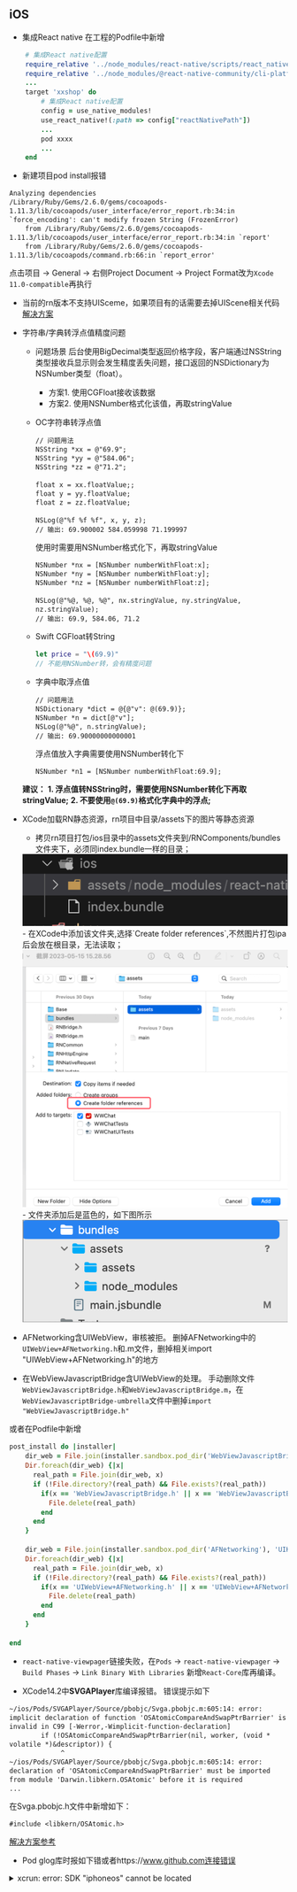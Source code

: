## iOS
- 集成React native
在工程的Podfile中新增
```ruby
    # 集成React native配置
    require_relative '../node_modules/react-native/scripts/react_native_pods'
    require_relative '../node_modules/@react-native-community/cli-platform-ios/native_modules'
    ...
    target 'xxshop' do
        # 集成React native配置
        config = use_native_modules!
        use_react_native!(:path => config["reactNativePath"])
        ...
        pod xxxx
        ...
    end
```
- 新建项目pod install报错
```
Analyzing dependencies
/Library/Ruby/Gems/2.6.0/gems/cocoapods-1.11.3/lib/cocoapods/user_interface/error_report.rb:34:in `force_encoding': can't modify frozen String (FrozenError)
	from /Library/Ruby/Gems/2.6.0/gems/cocoapods-1.11.3/lib/cocoapods/user_interface/error_report.rb:34:in `report'
	from /Library/Ruby/Gems/2.6.0/gems/cocoapods-1.11.3/lib/cocoapods/command.rb:66:in `report_error'
```
点击项目 -> General -> 右侧Project Document -> Project Format改为`Xcode 11.0-compatible`再执行

- 当前的rn版本不支持UISceme，如果项目有的话需要去掉UIScene相关代码
[解决方案](https://my.oschina.net/petsatan/blog/5261899)

- 字符串/字典转浮点值精度问题
    - 问题场景
        后台使用BigDecimal类型返回价格字段，客户端通过NSString类型接收兵显示则会发生精度丢失问题，接口返回的NSDictionary为NSNumber类型（float）。
        - 方案1. 使用CGFloat接收该数据
        - 方案2. 使用NSNumber格式化该值，再取stringValue
    - OC字符串转浮点值
        ```objc
        // 问题用法
        NSString *xx = @"69.9";
        NSString *yy = @"584.06";
        NSString *zz = @"71.2";

        float x = xx.floatValue;;
        float y = yy.floatValue;
        float z = zz.floatValue;

        NSLog(@"%f %f %f", x, y, z);
        // 输出: 69.900002 584.059998 71.199997
        ```
        使用时需要用NSNumber格式化下，再取stringValue
        ```objc
        NSNumber *nx = [NSNumber numberWithFloat:x];
        NSNumber *ny = [NSNumber numberWithFloat:y];
        NSNumber *nz = [NSNumber numberWithFloat:z];
        
        NSLog(@"%@, %@, %@", nx.stringValue, ny.stringValue, nz.stringValue);
        // 输出: 69.9, 584.06, 71.2
        ```
    - Swift CGFloat转String
        ```swift
        let price = "\(69.9)"
        // 不能用NSNumber转，会有精度问题
        ```
    
    - 字典中取浮点值
        ```objc
        // 问题用法
        NSDictionary *dict = @{@"v": @(69.9)};        
        NSNumber *n = dict[@"v"];    
        NSLog(@"%@", n.stringValue);
        // 输出: 69.90000000000001
        ```
        浮点值放入字典需要使用NSNumber转化下
        ```objc
        NSNumber *n1 = [NSNumber numberWithFloat:69.9];
        ```
    **建议：**
    **1. 浮点值转NSString时，需要使用NSNumber转化下再取stringValue;**
    **2. 不要使用`@(69.9)`格式化字典中的浮点;**

- XCode加载RN静态资源，rn项目中目录/assets下的图片等静态资源
    - 拷贝rn项目打包/ios目录中的assets文件夹到/RNComponents/bundles文件夹下，必须同index.bundle一样的目录；
    <img src="./images/ios/i3.png">
    - 在XCode中添加该文件夹,选择`Create folder references`,不然图片打包ipa后会放在根目录，无法读取；
    <img src="./images/ios/i1.png" width=500>
    - 文件夹添加后是蓝色的，如下图所示
    <img src="./images/ios/i2.png" width=500>

    
- AFNetworking含UIWebView，审核被拒。
删掉AFNetworking中的`UIWebView+AFNetworking.h`和.m文件，删掉相关import "UIWebView+AFNetworking.h"的地方
- 在WebViewJavascriptBridge含UIWebView的处理。
手动删除文件`WebViewJavascriptBridge.h`和`WebViewJavascriptBridge.m`，在`WebViewJavascriptBridge-umbrella`文件中删掉`import "WebViewJavascriptBridge.h"`

或者在Podfile中新增
```ruby
post_install do |installer|
    dir_web = File.join(installer.sandbox.pod_dir('WebViewJavascriptBridge'), 'WebViewJavascriptBridge')
    Dir.foreach(dir_web) {|x|
      real_path = File.join(dir_web, x)
      if (!File.directory?(real_path) && File.exists?(real_path))
        if(x == 'WebViewJavascriptBridge.h' || x == 'WebViewJavascriptBridge.m')
          File.delete(real_path)
        end
      end
    }
    
    dir_web = File.join(installer.sandbox.pod_dir('AFNetworking'), 'UIKit+AFNetworking')
    Dir.foreach(dir_web) {|x|
      real_path = File.join(dir_web, x)
      if (!File.directory?(real_path) && File.exists?(real_path))
        if(x == 'UIWebView+AFNetworking.h' || x == 'UIWebView+AFNetworking.m' || x == 'UIKit+AFNetworking.h')
          File.delete(real_path)
        end
      end
    }
    
end
```

- `react-native-viewpager`链接失败，在`Pods` -> `react-native-viewpager` -> `Build Phases` -> `Link Binary With Libraries` 新增`React-Core`库再编译。

- XCode14.2中**SVGAPlayer**库编译报错。
错误提示如下
```
~/ios/Pods/SVGAPlayer/Source/pbobjc/Svga.pbobjc.m:605:14: error: implicit declaration of function 'OSAtomicCompareAndSwapPtrBarrier' is invalid in C99 [-Werror,-Wimplicit-function-declaration]
        if (!OSAtomicCompareAndSwapPtrBarrier(nil, worker, (void * volatile *)&descriptor)) {
             ^
~/ios/Pods/SVGAPlayer/Source/pbobjc/Svga.pbobjc.m:605:14: error: declaration of 'OSAtomicCompareAndSwapPtrBarrier' must be imported from module 'Darwin.libkern.OSAtomic' before it is required
...
```

在Svga.pbobjc.h文件中新增如下：
```objc
#include <libkern/OSAtomic.h>
```
[解决方案参考](https://stackoverflow.com/questions/76230814/xcode-firebase-message-error-osatomiccompareandswapptrbarrier)


- Pod glog库时报如下错或者https://www.github.com连接错误

<details>
<summary> xcrun: error: SDK "iphoneos" cannot be located </summary>
<pre><code>
```
Installing glog (0.3.5)
[!] /bin/bash -c 
set -e
#!/bin/bash
# Copyright (c) Facebook, Inc. and its affiliates.
#
# This source code is licensed under the MIT license found in the
# LICENSE file in the root directory of this source tree.

set -e

PLATFORM_NAME="${PLATFORM_NAME:-iphoneos}"
CURRENT_ARCH="${CURRENT_ARCH}"

if [ -z "$CURRENT_ARCH" ] || [ "$CURRENT_ARCH" == "undefined_arch" ]; then
    # Xcode 10 beta sets CURRENT_ARCH to "undefined_arch", this leads to incorrect linker arg.
    # it's better to rely on platform name as fallback because architecture differs between simulator and device

    if [[ "$PLATFORM_NAME" == *"simulator"* ]]; then
        CURRENT_ARCH="x86_64"
    else
        CURRENT_ARCH="armv7"
    fi
fi

export CC="$(xcrun -find -sdk $PLATFORM_NAME cc) -arch $CURRENT_ARCH -isysroot $(xcrun -sdk $PLATFORM_NAME --show-sdk-path)"
export CXX="$CC"

# Remove automake symlink if it exists
if [ -h "test-driver" ]; then
    rm test-driver
fi

./configure --host arm-apple-darwin

# Fix build for tvOS
cat << EOF >> src/config.h

/* Add in so we have Apple Target Conditionals */
#ifdef __APPLE__
#include <TargetConditionals.h>
#include <Availability.h>
#endif

/* Special configuration for AppleTVOS */
#if TARGET_OS_TV
#undef HAVE_SYSCALL_H
#undef HAVE_SYS_SYSCALL_H
#undef OS_MACOSX
#endif

/* Special configuration for ucontext */
#undef HAVE_UCONTEXT_H
#undef PC_FROM_UCONTEXT
#if defined(__x86_64__)
#define PC_FROM_UCONTEXT uc_mcontext->__ss.__rip
#elif defined(__i386__)
#define PC_FROM_UCONTEXT uc_mcontext->__ss.__eip
#endif
EOF

# Prepare exported header include
EXPORTED_INCLUDE_DIR="exported/glog"
mkdir -p exported/glog
cp -f src/glog/log_severity.h "$EXPORTED_INCLUDE_DIR/"
cp -f src/glog/logging.h "$EXPORTED_INCLUDE_DIR/"
cp -f src/glog/raw_logging.h "$EXPORTED_INCLUDE_DIR/"
cp -f src/glog/stl_logging.h "$EXPORTED_INCLUDE_DIR/"
cp -f src/glog/vlog_is_on.h "$EXPORTED_INCLUDE_DIR/"

checking for a BSD-compatible install... /usr/bin/install -c
checking whether build environment is sane... yes
checking for arm-apple-darwin-strip... no
checking for strip... strip
checking for a thread-safe mkdir -p... ./install-sh -c -d
checking for gawk... no
checking for mawk... no
checking for nawk... no
checking for awk... awk
checking whether make sets $(MAKE)... yes
checking whether make supports nested variables... yes
checking for arm-apple-darwin-gcc... /Library/Developer/CommandLineTools/usr/bin/cc -arch armv7 -isysroot 
checking whether the C compiler works... no
xcrun: error: SDK "iphoneos" cannot be located
xcrun: error: SDK "iphoneos" cannot be located
xcrun: error: SDK "iphoneos" cannot be located
xcrun: error: unable to lookup item 'Path' in SDK 'iphoneos'
/Users/andy/Library/Caches/CocoaPods/Pods/External/glog/2263bd123499e5b93b5efe24871be317-40a13/missing: Unknown `--is-lightweight' option
Try `/Users/andy/Library/Caches/CocoaPods/Pods/External/glog/2263bd123499e5b93b5efe24871be317-40a13/missing --help' for more information
configure: WARNING: 'missing' script is too old or missing
configure: error: in `/Users/andy/Library/Caches/CocoaPods/Pods/External/glog/2263bd123499e5b93b5efe24871be317-40a13':
configure: error: C compiler cannot create executables
See `config.log' for more details
```

</code>
</pre>
</details>

A: 执行下面脚本
```
sudo xcode-select --switch /Applications/Xcode.app
pod install
```

- 项目在m1机器上模拟器运行报错如下
```
ld: building for iOS Simulator, but linking in dylib built for iOS,.......
```

A：在podfile中新增如下脚本，执行`pod install`
```
post_install do |installer|
  installer.pods_project.build_configurations.each do |config|
    config.build_settings["EXCLUDED_ARCHS[sdk=iphonesimulator*]"] = "arm64"
  end
end

```


- iOS共享文件夹([UTIs类型说明](https://developer.apple.com/library/archive/documentation/Miscellaneous/Reference/UTIRef/Articles/System-DeclaredUniformTypeIdentifiers.html#//apple_ref/doc/uid/TP40009259-SW1))
  - UIFileSharingEnabled - 可以从iTunes中导入文件到Documents文件夹中
  - LSSupportsOpeningDocumentsInPlace - 确保local file provider可以访问你的Documents文件夹（UIDocumentPickerViewController打开可访问）
  ```objc
  NSArray *types = @[
          @"public.data",
          @"com.microsoft.powerpoint.ppt",
          @"com.microsoft.word.doc",
          @"com.microsoft.excel.xls",
          @"com.microsoft.powerpoint.pptx",
          @"com.microsoft.word.docx",
          @"com.microsoft.excel.xlsx",
          @"public.avi",
          @"public.3gpp",
          @"public.mpeg-4",
          @"com.compuserve.gif",
          @"public.jpeg",
          @"public.png",
          @"public.plain-text",
          @"com.adobe.pdf"
      ];
  ```

- podfile文件
```ruby
post_install do |installer|
  # 修改项目配置
  installer.pods_project.build_configurations.each do |config|
    config.build_settings["EXCLUDED_ARCHS[sdk=iphonesimulator*]"] = "arm64"
  end
      
  # 为pods中指定的三方库添加签名
  # U35T2K57TT 为 TEAM ID，可登录develop.apple.com查看
  installer.generated_projects.each do |project|
    project.targets.each do |target|
      if target.name == 'React-Core-AccessibilityResources'
        target.build_configurations.each do |config|
            config.build_settings["DEVELOPMENT_TEAM"] = "U35T2K57TT"
        end
      end
    end
  end

end
```
- [XCode14打包注意](https://www.jianshu.com/p/81db8f0b2c96)
  - ⚠️ 切记：在Build Phases -> Link Binary With Librarires 里面添加 libswiftCoreGraphics.tbd。
否则xcode14打出来的包，在iOS12.2以下的系统找不到 libswiftCoreGraphics.dylib而发生崩溃。



---
## 证书相关
-  Provisioning Profiles文件位置，新增设备后，用户删除更新该文件
`~/Library/MobileDevice/Provisioning Profiles`



----
## 破解
- 环境
  - iPhone7手机一部， iOS15.0.1
  - mac os11.6
  
- 工具
  - frida 16.0.19
  - mac爱思助手

- 教程
  - [越狱教程](https://www.i4.cn/news_detail_51164.html)
  
  
    You may jailbreak any A8-A11 device on iOS 15.0-16.4 using macOS or Linux. There is no Windows support and we do not know if palera1n will ever have it.



- 参考
  - [paler1n官网](https://palera.in/)
    https://ios.cfw.guide/installing-palera1n/#installing-the-jailbreak

  - 砸壳工具

  - https://crifan.github.io/ios_re_crack_shell_ipa/website/crack_tools/
  
安装frida,砸壳步骤
https://blog.csdn.net/boildoctor/article/details/122769942

https://bbs.kanxue.com/thread-275623.htm



sudo pip3 install frida安装后，找不到frida
执行下面脚本
python3 -m pip install frida-tools
frida路径：/Users/gerry/Library/Python/3.9/bin

https://cloud.tencent.com/developer/article/1897106
https://blog.51cto.com/u_15162069/2868199
https://www.cxyzjd.com/article/feifeiwuxian/81666852

cydia添加源https://build.frida.re

**注意事项：**
**1. 一定要重装**
进入“设置”>“通用”>“传输或重置 iPhone”>“抹掉所有内容和设置”；
**2. 线很重要**
如果使用 USB-C 转闪电数据线，可能需要使用 USB-C 转 USB-A 适配器和 USB-A 转闪电数据线，因为某些 USB-C 转 Lightning 线可能不允许您将 iPhone 进入到 DFU 模式。

- 如果在palera1n中下载 downloading xxx卡住，重新打开该app

使用爱思助手打开SSH通道，执行
scp -P 2222 ./Clutch-2.0.4 root@127.0.0.1:/var/root/Clutch
alpine


砸壳参考
https://github.com/we11cheng/WCStudy/blob/master/frida-ios-dump.md
https://cloud.tencent.com/developer/article/1897106
安装frida, 版本16.0.19
https://blog.51cto.com/u_15162069/2868199




- 手机越狱
- 手机安装frida
- mac安装frida
  通过sudo pip3 install frida
  报错
  ```
  Building wheels for collected packages: frida
  Building wheel for frida (PEP 517) ... error
  ERROR: Command errored out with exit status 1:
   command: /Applications/Xcode.app/Contents/Developer/usr/bin/python3 /Applications/Xcode.app/Contents/Developer/Library/Frameworks/Python3.framework/Versions/3.8/lib/python3.8/site-packages/pip/_vendor/pep517/_in_process.py build_wheel /tmp/tmpdkwip544
       cwd: /private/tmp/pip-install-doep827d/frida
  ```
  解决：https://blog.csdn.net/song_lee/article/details/105102108


- MonkeyDev使用
https://crifan.github.io/ios_re_monkeydev_debug/website/env_setup/init_monkeydev.html


问题
- 编译报错
```
error: Build input file cannot be found: '/Users/gerry/Downloads/DKWechatHelper-master2/dkhelper/dkhelper/Info.plist'. Did you forget to declare this file as an output of a script phase or custom build rule which produces it? (in target 'dkhelper' from project 'dkhelper')
...
```
Build Settings -> Info.plist File删掉 dkhelper/Info.plist
Generate Info.plist File 设为 YES


### 参考
  - [MimeTypes类型](https://www.iana.org/assignments/media-types/media-types.xhtml)